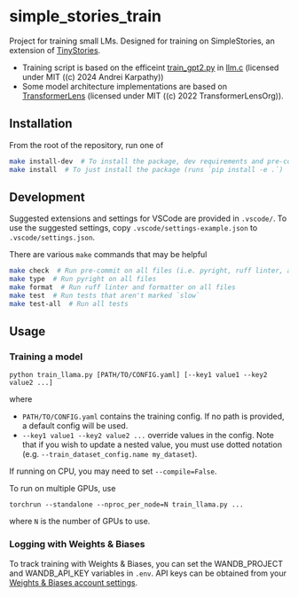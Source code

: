 # simple_stories_train

Project for training small LMs. Designed for training on SimpleStories, an extension of
[TinyStories](https://arxiv.org/abs/2305.07759).


- Training script is based on the efficeint [train_gpt2.py](https://github.com/karpathy/llm.c/blob/master/train_gpt2.py) in [llm.c](https://github.com/karpathy/llm.c) (licensed
  under MIT ((c) 2024 Andrei Karpathy))
- Some model architecture implementations are based on
  [TransformerLens](https://github.com/TransformerLensOrg/TransformerLens) (licensed under
  MIT ((c) 2022 TransformerLensOrg)).

## Installation

From the root of the repository, run one of

```bash
make install-dev  # To install the package, dev requirements and pre-commit hooks
make install  # To just install the package (runs `pip install -e .`)
```

## Development

Suggested extensions and settings for VSCode are provided in `.vscode/`. To use the suggested
settings, copy `.vscode/settings-example.json` to `.vscode/settings.json`.

There are various `make` commands that may be helpful

```bash
make check  # Run pre-commit on all files (i.e. pyright, ruff linter, and ruff formatter)
make type  # Run pyright on all files
make format  # Run ruff linter and formatter on all files
make test  # Run tests that aren't marked `slow`
make test-all  # Run all tests
```

## Usage

### Training a model
```
python train_llama.py [PATH/TO/CONFIG.yaml] [--key1 value1 --key2 value2 ...]
```
where
- `PATH/TO/CONFIG.yaml` contains the training config. If no path is provided, a default config will be used.
- `--key1 value1 --key2 value2 ...` override values in the config. Note that if you wish to update a
  nested value, you must use dotted notation (e.g. `--train_dataset_config.name my_dataset`).

If running on CPU, you may need to set `--compile=False`.

To run on multiple GPUs, use
```
torchrun --standalone --nproc_per_node=N train_llama.py ...
```
where `N` is the number of GPUs to use.

### Logging with Weights & Biases
To track training with Weights & Biases, you can set the WANDB_PROJECT and WANDB_API_KEY variables in
`.env`. API keys can be obtained from your [Weights & Biases account settings](https://wandb.ai/settings).

